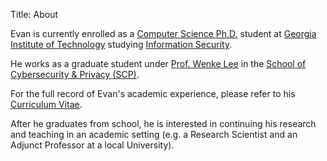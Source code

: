 Title: About

Evan is currently enrolled as a [Computer Science Ph.D.](http://www.cc.gatech.edu/phd-computer-science) student at [Georgia Institute of Technology](http://www.gatech.edu/) studying [Information Security](http://www.scs.gatech.edu/content/information-security).

He works as a graduate student under [Prof. Wenke Lee](http://wenke.gtisc.gatech.edu/) in the [School of Cybersecurity & Privacy (SCP)](https://scp.cc.gatech.edu/).

For the full record of Evan's academic experience, please refer to his [Curriculum Vitae](../extra/Downing_CV.pdf).

After he graduates from school, he is interested in continuing his research and teaching in an academic setting (e.g. a Research Scientist and an Adjunct Professor at a local University).
